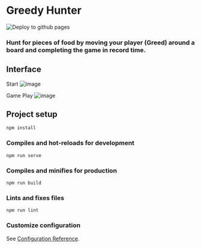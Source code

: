 # Greedy Hunter

![Deploy to github pages](https://github.com/ucejtech/greedy-hunter/workflows/Deploy%20to%20github%20pages/badge.svg?branch=master)

### Hunt for pieces of food by moving your player (Greed) around a board and completing the game in record time.

## Interface
Start
![image](https://raw.githubusercontent.com/ucejtech/greedy-hunter/master/resources/start.png)

Game Play
![image](https://raw.githubusercontent.com/ucejtech/greedy-hunter/master/resources/play.png)

## Project setup
```
npm install
```

### Compiles and hot-reloads for development
```
npm run serve
```

### Compiles and minifies for production
```
npm run build
```

### Lints and fixes files
```
npm run lint
```

### Customize configuration
See [Configuration Reference](https://cli.vuejs.org/config/).
